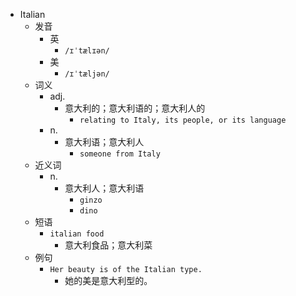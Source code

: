 - Italian
  - 发音
    - 英
      - `/ɪˈtælɪən/`
    - 美
      - `/ɪˈtæljən/`
  - 词义
    - adj.
      - 意大利的；意大利语的；意大利人的
        - `relating to Italy, its people, or its language`
    - n.
      - 意大利语；意大利人
        - `someone from Italy`
  - 近义词
    - n.
      - 意大利人；意大利语
        - `ginzo`
        - `dino`
  - 短语
    - `italian food`
      - 意大利食品；意大利菜 
  - 例句
    - `Her beauty is of the Italian type.`
      - 她的美是意大利型的。


